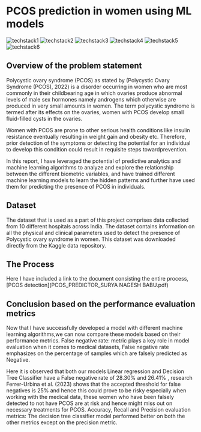 # PCOS prediction in women using ML models

![techstack1](https://camo.githubusercontent.com/0562f16a4ae7e35dae6087bf8b7805fb7e664a9e7e20ae6d163d94e56b94f32d/68747470733a2f2f696d672e736869656c64732e696f2f62616467652f707974686f6e2d3336373041303f7374796c653d666f722d7468652d6261646765266c6f676f3d707974686f6e266c6f676f436f6c6f723d666664643534)
![techstack2](https://camo.githubusercontent.com/4487725c400789fceb3e540abc5b7cabe5dee39b7e4c91e1e906fccd26416cbd/68747470733a2f2f696d672e736869656c64732e696f2f62616467652f50616e6461732d3243324437323f7374796c653d666f722d7468652d6261646765266c6f676f3d70616e646173266c6f676f436f6c6f723d7768697465)
![techstack3](https://camo.githubusercontent.com/6eca86d3f9f9e48719c4958f16f78d98197b34f8928976e7b4c241d906f08738/68747470733a2f2f696d672e736869656c64732e696f2f62616467652f4e756d70792d3737374242343f7374796c653d666f722d7468652d6261646765266c6f676f3d6e756d7079266c6f676f436f6c6f723d7768697465)
![techstack4](https://camo.githubusercontent.com/c484268661eef28f84e4888611778267794c78a0b2df7f16025d3f85f6227225/68747470733a2f2f696d672e736869656c64732e696f2f62616467652f7363696b69745f6c6561726e2d4637393331453f7374796c653d666f722d7468652d6261646765266c6f676f3d7363696b69742d6c6561726e266c6f676f436f6c6f723d7768697465)
![techstack5](https://camo.githubusercontent.com/d102f36336d423527ee41f7c0bc360743b7544bb7304cf129abc3a75bccbeab6/68747470733a2f2f696d672e736869656c64732e696f2f62616467652f4a7570797465722d4633373632362e7376673f267374796c653d666f722d7468652d6261646765266c6f676f3d4a757079746572266c6f676f436f6c6f723d7768697465)
![techstack6](https://camo.githubusercontent.com/dd83d4a334eab7ada034c13747d9e2237182826d32e3fda6629740b6e02f18d8/68747470733a2f2f696d672e736869656c64732e696f2f62616467652f436f6c61622d4639414230303f7374796c653d666f722d7468652d6261646765266c6f676f3d676f6f676c65636f6c616226636f6c6f723d353235323532)


## Overview of the problem statement

Polycystic ovary syndrome (PCOS) as stated by (Polycystic Ovary Syndrome (PCOS), 2022) is a disorder occurring in women who are most commonly in their childbearing age in which ovaries produce abnormal levels of male sex hormones namely androgens which otherwise are produced in very small amounts in women. The term polycystic syndrome is termed after its effects on the ovaries, women with PCOS develop small fluid-filled cysts in the ovaries. 

Women with PCOS are prone to other serious health conditions like insulin resistance eventually resulting in weight gain and obesity etc. Therefore, prior detection of the symptoms or detecting the potential for an individual to develop this condition could result in requisite steps towardprevention.

In this report, I have leveraged the potential of predictive analytics and machine learning algorithms to analyze and explore the relationship between the different biometric variables, and have trained different machine learning models to learn the hidden patterns and further have used them for predicting the presence of PCOS in individuals.

## Dataset

The dataset that is used as a part of this project comprises data collected from 10 different hospitals across India. The dataset contains information on all the physical and clinical parameters used to detect the presence of Polycystic ovary syndrome in women. This dataset was downloaded directly from the Kaggle data repository.

## The Process

Here I have included a link to the document consisting the entire process, [PCOS detection](PCOS_PREDICTOR_SURYA NAGESH BABU.pdf)

## Conclusion based on the performance evaluation metrics

Now that I have successfully developed a model with different machine learning algorithms,we can now compare these models based on their performance metrics. 
False negative rate: metric plays a key role in model evaluation when it comes to medical datasets, False negative rate emphasizes on the percentage of samples which are falsely predicted as Negative. 

Here it is observed that both our models Linear regression and Decision Tree Classifier have a False negative rate of 28.30% and 26.41% , research Ferrer-Urbina et al. (2023) shows that the accepted threshold for false negatives is 25% and hence this could prove to be risky especially when working with the medical data, these women who have been falsely detected to not have PCOS are at risk and hence might miss out on necessary treatments for PCOS. Accuracy, Recall and Precision evaluation metrics: The decision tree classifier model performed better on both the other metrics except on the precision metric.




